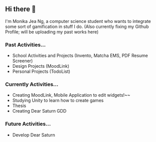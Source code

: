 ## Hi there 👋

I'm Monika Jea Ng, a computer science student who wants to integrate some sort of gamification in stuff I do.
(Also currently fixing my Github Profile; will be uploading my past works here)

### Past Activities...
- School Activities and Projects (Invento, Matcha EMS, PDF Resume Screener)
- Design Projects (MoodLink)
- Personal Projects (TodoList)

### Currently Activities...
- Creating MoodLink, Mobile Application to edit widgets!~~
- Studying Unity to learn how to create games
- Thesis
- Creating Dear Saturn GDD

### Future Activities...
- Develop Dear Saturn 

<!--
**MonaJea-Ng/MonaJea-Ng** is a ✨ _special_ ✨ repository because its `README.md` (this file) appears on your GitHub profile.

Here are some ideas to get you started:

- 🔭 I’m currently working on ...
- 🌱 I’m currently learning ...
- 👯 I’m looking to collaborate on ...
- 🤔 I’m looking for help with ...
- 💬 Ask me about ...
- 📫 How to reach me: ...
- 😄 Pronouns: ...
- ⚡ Fun fact: ...
-->
